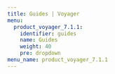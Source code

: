 ```yaml
---
title: Guides | Voyager
menu:
  product_voyager_7.1.1:
    identifier: guides
    name: Guides
    weight: 40
    pre: dropdown
menu_name: product_voyager_7.1.1
---
```


